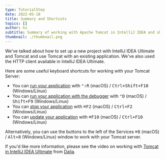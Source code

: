 ```yaml
---
type: TutorialStep
date: 2022-05-10
title: Summary and Shortcuts
topics: []
author: hs
subtitle: Summary of working with Apache Tomcat in IntelliJ IDEA and shortcuts used
thumbnail: ./thumbnail.png
---
```


We've talked about how to set up a new project with IntelliJ IDEA Ultimate and Tomcat and use Tomcat with an existing application. We've also used the HTTP client available in IntelliJ IDEA Ultimate.

Here are some useful keyboard shortcuts for working with your Tomcat Server:

- You can [run your application](https://www.jetbrains.com/help/idea/running-applications.html) with <kbd>⌃⇧R</kbd> (macOS) / <kbd>Ctrl+Shift+F10</kbd> (Windows/Linux)
- You can [run your application with the debugger](https://www.jetbrains.com/help/idea/debugging-code.html) with <kbd>⌃D</kbd> (macOS) / <kbd>Shift+F9</kbd> (Windows/Linux)
- You can [stop your application](https://www.jetbrains.com/help/idea/running-applications.html#stop-pause) with <kbd>⌘F2</kbd> (macOS) / <kbd>Ctrl+F2</kbd> (Windows/Linux)
- You can [update your application](https://www.jetbrains.com/help/idea/updating-applications-on-application-servers.html) with <kbd>⌘F10</kbd> (macOS) / <kbd>Ctrl+F10</kbd> (Windows/Linux)

Alternatively, you can use the buttons to the left of the Services <kbd>⌘8</kbd> (macOS) / <kbd>Alt+8</kbd> (Windows/Linux) window to work with your Tomcat server.

If you'd like more information, please see the video on working with [Tomcat in IntelliJ IDEA Ultimate](https://www.youtube.com/watch?v=ThBw3WBTw9Q) from [Dalia](https://twitter.com/DaliaShea).
